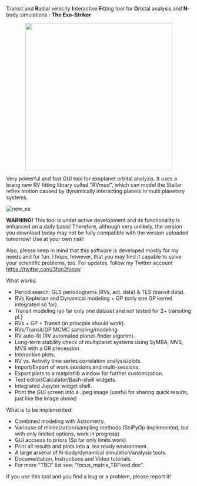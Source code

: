 
**T**ransit and **R**adial velocity **I**nteractive **F**itting tool for **O**rbital analysis and **N**-body simulations : **The Exo-Striker** 

<p align="center">
  <img width="400" src="https://user-images.githubusercontent.com/44244057/51602645-d1680c80-1f07-11e9-8d5e-8ec9916552d5.png">
</p>
 

Very powerful and fast GUI tool for exoplanet orbital analysis. It uses a brang new RV fitting library called "RVmod", which can model the Stellar reflex motion caused by dynamically interacting planets in multi planetary systems. 

![new_es](https://user-images.githubusercontent.com/44244057/53755942-20667180-3eb8-11e9-9802-530618db7e7d.png)

**WARNING!** This tool is under active development and its functionality is enhanced on a daily basis! Therefore, although very unlikely, the version you download today may not be fully compatible with the version uploaded tomorrow! Use at your own risk!

Also, please keep in mind that this software is developed mostly for my needs and for fun. I hope, however, that you may find 
it capable to solve your scientific problems, too. For updates, follow my Twitter account https://twitter.com/3fon3fonov 

What works:

* Period search: GLS periodograms (RVs, act. data) & TLS (transit data).
* RVs Keplerian and Dynamical modeling + GP (only one GP kernel integrated so far).
* Transit modeling (so far only one dataset and not tested for 2+ transiting pl.)
* RVs + GP + Transit (in principle should work).
* RVs/Transit/GP MCMC sampling/modeling.
* RV auto-fit (RV automated planet-finder algortm).
* Long-term stability check of multiplanet systems using SyMBA, MVS, MVS with a GR precession.
* Interactive plots.
* RV vs. Activity time series correlation analysis/plots.
* Import/Export of work sessions and multi-sessions. 
* Export plots to a matplotlib window for further customization.
* Text editor/Calculator/Bash-shell widgets.
* Integrated Jupyter widget shell.
* Print the GUI screen into a .jpeg image (useful for sharing quick results, just like the image above)

What is to be implemented:

* Combined modeling with Astrometry.
* Variouse of minimization/sampling methods (SciPyOp implemented, but with only limited options, work in progress)
* GUI accsess to priors (So far only limits work).
* Print all results and plots into a .tex ready environment.
* A large arsenal of N-body/dynamical simulation/analysis tools. 
* Documentation, Instructions and Video tutorials.
* For more "TBD" list see: "focus_matrix_TBFixed.doc".

If you use this tool and you find a bug or a problem, please report it!
